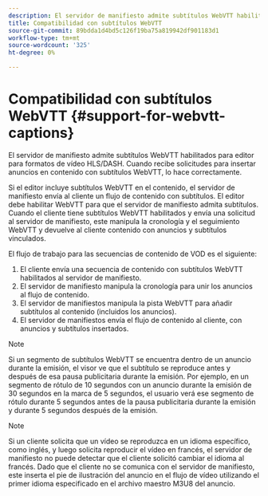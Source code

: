 ```yaml
---
description: El servidor de manifiesto admite subtítulos WebVTT habilitados para editor para todos los formatos de vídeo HLS. Cuando recibe solicitudes para insertar anuncios en contenido con subtítulos WebVTT, lo hace correctamente.
title: Compatibilidad con subtítulos WebVTT
source-git-commit: 89bdda1d4bd5c126f19ba75a819942df901183d1
workflow-type: tm+mt
source-wordcount: '325'
ht-degree: 0%

---
```



# Compatibilidad con subtítulos WebVTT {#support-for-webvtt-captions}

El servidor de manifiesto admite subtítulos WebVTT habilitados para editor para formatos de vídeo HLS/DASH. Cuando recibe solicitudes para insertar anuncios en contenido con subtítulos WebVTT, lo hace correctamente.

Si el editor incluye subtítulos WebVTT en el contenido, el servidor de manifiesto envía al cliente un flujo de contenido con subtítulos. El editor debe habilitar WebVTT para que el servidor de manifiesto admita subtítulos. Cuando el cliente tiene subtítulos WebVTT habilitados y envía una solicitud al servidor de manifiesto, este manipula la cronología y el seguimiento WebVTT y devuelve al cliente contenido con anuncios y subtítulos vinculados.

El flujo de trabajo para las secuencias de contenido de VOD es el siguiente:

1. El cliente envía una secuencia de contenido con subtítulos WebVTT habilitados al servidor de manifiesto.
1. El servidor de manifiesto manipula la cronología para unir los anuncios al flujo de contenido.
1. El servidor de manifiestos manipula la pista WebVTT para añadir subtítulos al contenido (incluidos los anuncios).
1. El servidor de manifiestos envía el flujo de contenido al cliente, con anuncios y subtítulos insertados.

>[!NOTE]
>
>Si un segmento de subtítulos WebVTT se encuentra dentro de un anuncio durante la emisión, el visor ve que el subtítulo se reproduce antes y después de esa pausa publicitaria durante la emisión. Por ejemplo, en un segmento de rótulo de 10 segundos con un anuncio durante la emisión de 30 segundos en la marca de 5 segundos, el usuario verá ese segmento de rótulo durante 5 segundos antes de la pausa publicitaria durante la emisión y durante 5 segundos después de la emisión.

>[!NOTE]
>
>Si un cliente solicita que un vídeo se reproduzca en un idioma específico, como inglés, y luego solicita reproducir el vídeo en francés, el servidor de manifiesto no puede detectar que el cliente solicitó cambiar el idioma al francés. Dado que el cliente no se comunica con el servidor de manifiesto, este inserta el pie de ilustración del anuncio en el flujo de vídeo utilizando el primer idioma especificado en el archivo maestro M3U8 del anuncio.
